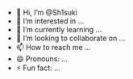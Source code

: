- 👋 Hi, I’m @Sh1suki
- 👀 I’m interested in ...
- 🌱 I’m currently learning ...
- 💞️ I’m looking to collaborate on ...
- 📫 How to reach me ...
- 😄 Pronouns: ...
- ⚡ Fun fact: ...

<!---
Sh1suki/Sh1suki is a ✨ special ✨ repository because its `README.md` (this file) appears on your GitHub profile.
You can click the Preview link to take a look at your changes.
--->
